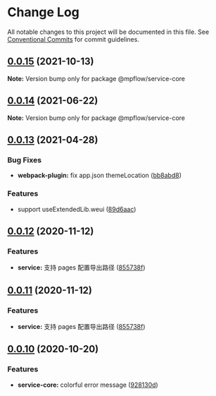 # Change Log

All notable changes to this project will be documented in this file.
See [Conventional Commits](https://conventionalcommits.org) for commit guidelines.

## [0.0.15](https://github.com/wechat-miniprogram/mpflow/compare/@mpflow/service-core@0.0.14...@mpflow/service-core@0.0.15) (2021-10-13)

**Note:** Version bump only for package @mpflow/service-core

## [0.0.14](https://github.com/wechat-miniprogram/mpflow/compare/@mpflow/service-core@0.0.13...@mpflow/service-core@0.0.14) (2021-06-22)

**Note:** Version bump only for package @mpflow/service-core

## [0.0.13](https://github.com/wechat-miniprogram/mpflow/compare/@mpflow/service-core@0.0.12...@mpflow/service-core@0.0.13) (2021-04-28)

### Bug Fixes

- **webpack-plugin:** fix app.json themeLocation ([bb8abd8](https://github.com/wechat-miniprogram/mpflow/commit/bb8abd8dc729efba3c3acf111b168be2181a8eb4))

### Features

- support useExtendedLib.weui ([89d6aac](https://github.com/wechat-miniprogram/mpflow/commit/89d6aac7f28c4e1f233849dcafaa12c85abc9625))

## [0.0.12](https://github.com/wechat-miniprogram/mpflow/compare/@mpflow/service-core@0.0.10...@mpflow/service-core@0.0.12) (2020-11-12)

### Features

- **service:** 支持 pages 配置导出路径 ([855738f](https://github.com/wechat-miniprogram/mpflow/commit/855738f8a445fe0a841e1cfb352eda3ec1b9dad4))

## [0.0.11](https://github.com/wechat-miniprogram/mpflow/compare/@mpflow/service-core@0.0.10...@mpflow/service-core@0.0.11) (2020-11-12)

### Features

- **service:** 支持 pages 配置导出路径 ([855738f](https://github.com/wechat-miniprogram/mpflow/commit/855738f8a445fe0a841e1cfb352eda3ec1b9dad4))

## [0.0.10](https://github.com/wechat-miniprogram/mpflow/compare/@mpflow/service-core@0.0.9...@mpflow/service-core@0.0.10) (2020-10-20)

### Features

- **service-core:** colorful error message ([928130d](https://github.com/wechat-miniprogram/mpflow/commits/928130de61be528212e2b6a0e6050db76c9c9a62))
